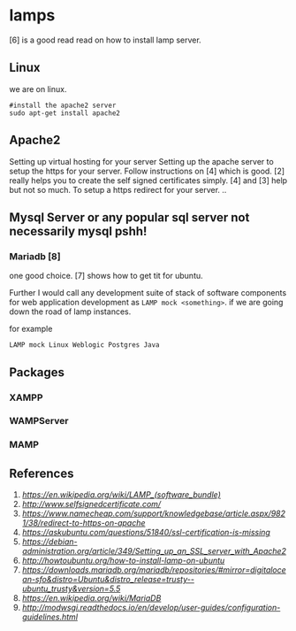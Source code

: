 # lamps
[6] is a good read read on how to install lamp server.
## Linux

we are on linux.
```
#install the apache2 server
sudo apt-get install apache2
```
## Apache2
Setting up virtual hosting for your server
Setting up the apache server to setup the https for your server.
Follow instructions on [4] which is good. [2] really helps you to create the self signed certificates simply. [4] and [3] help but not so much.
To setup a https redirect for your server.
..


## Mysql Server or any popular sql server not necessarily mysql pshh!

### Mariadb [8]
one good choice. [7] shows how to get tit for ubuntu.

Further I would call any development suite of stack of software components for web application development as `LAMP mock <something>`.
if we are going down the road of lamp instances.

for example
```
LAMP mock Linux Weblogic Postgres Java
```

## Packages

### XAMPP
### WAMPServer
### MAMP

## References
1. _https://en.wikipedia.org/wiki/LAMP_(software_bundle)_
2. _http://www.selfsignedcertificate.com/_
3. _https://www.namecheap.com/support/knowledgebase/article.aspx/9821/38/redirect-to-https-on-apache_
4. _https://askubuntu.com/questions/51840/ssl-certification-is-missing_
5. _https://debian-administration.org/article/349/Setting_up_an_SSL_server_with_Apache2_
6. _http://howtoubuntu.org/how-to-install-lamp-on-ubuntu_
7. _https://downloads.mariadb.org/mariadb/repositories/#mirror=digitalocean-sfo&distro=Ubuntu&distro_release=trusty--ubuntu_trusty&version=5.5_
8. _https://en.wikipedia.org/wiki/MariaDB_
9. _http://modwsgi.readthedocs.io/en/develop/user-guides/configuration-guidelines.html_
